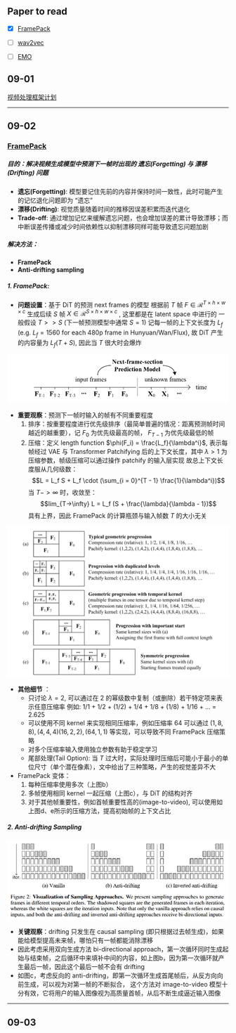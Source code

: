 ## Paper to read
- [x] [FramePack](https://lllyasviel.github.io/frame_pack_gitpage/)
- [ ] [wav2vec](https://arxiv.org/abs/1904.05862)
- [ ] [EMO](https://github.com/HumanAIGC/EMO)


## 09-01
[视频处理框架计划](多阶段视频数据处理框架.md)

---
## 09-02
### [FramePack](https://lllyasviel.github.io/frame_pack_gitpage/)

##### 目的：解决视频生成模型中预测下一帧时出现的 **遗忘(Forgetting)** 与 **漂移(Drifting)** 问题
- **遗忘(Forgetting)**: 模型要记住先前的内容并保持时间一致性，此时可能产生的记忆退化问题即为 “遗忘”
- **漂移(Drifting)**: 视觉质量随着时间的推移因误差积累而迭代退化
- **Trade-off**: 通过增加记忆来缓解遗忘问题，也会增加误差的累计导致漂移；而中断误差传播或减少时间依赖性以抑制漂移同样可能导致遗忘问题加剧

##### 解决方法：
- **FramePack**
- **Anti-drifting sampling** 

##### 1. FramePack:
- **问题设置**：基于 DiT 的预测 next frames 的模型
  根据前 $T$ 帧 $F \in \mathcal{R}^{T \times h \times w \times c}$ 生成后续 $S$ 帧 $X \in \mathcal{R}^{S \times h\times w \times c}$ , 这里都是在 latent space 中进行的
  一般假设 $T >> S$ (下一帧预测模型中通常 $S=1$) 
  记每一帧的上下文长度为 $L_f$ (e.g. $L_f = 1560$ for each 480p frame in Hunyuan/Wan/Flux), 故 DiT 产生的内容量为 $L_f(T + S)$, 因此当 $T$ 很大时会爆炸

![](attachment/Pasted%20image%2020250902112322.png)
- **重要观察**：预测下一帧时输入的帧有不同重要程度
	1. 排序：按重要程度进行优先级排序（最简单普遍的情况：距离预测帧时间越近的越重要），记 $F_0$ 为优先级最高的帧， $F_{T-1}$ 为优先级最低的帧
	2. 压缩：定义 length function $\phi(F_i) = \frac{L_f}{\lambda^i}$, 表示每帧经过 VAE 与 Transformer Patchifying 后的上下文长度，其中 $\lambda > 1$ 为压缩参数，帧级压缩可以通过操作 patchify 的输入层实现
	   故总上下文长度服从几何级数：
	   $$L = L_f S + L_f \cdot (\sum_{i = 0}^{T - 1} \frac{1}{\lambda^i})$$
	   当 $T -> \infty$ 时，收敛至：
	   $$lim_{T->\infty} L = L_f (S + \frac{\lambda}{\lambda - 1})$$
	   具有上界，因此 FramePack 的计算瓶颈与输入帧数 $T$ 的大小无关



![](attachment/Pasted%20image%2020250902112247.png)
- **其他细节** ：
	- 只讨论 $\lambda = 2$, 可以通过在 2 的幂级数中复制（或删除）若干特定项来表示任意压缩率
	  例如: 1/1 + 1/2 + (1/2) + 1/4 + 1/8 + (1/8) + 1/16 + … = 2.625
	- 可以使用不同 kernel 来实现相同压缩率，例如压缩率 $64$ 可以通过 $(1,8,8),(4,4,4)(16,2,2),(64,1,1)$ 等实现，可以导致不同 FramePack 压缩策略
	- 对多个压缩率输入使用独立参数有助于稳定学习
	- 尾部处理(Tail Option): 当 $T$ 过大时，实际处理时压缩后可能小于最小的单位尺寸（单个潜在像素），文中给出了三种策略，产生的视觉差异不大
- FramePack 变体：
	1. 每种压缩率使用多次（上图b）
	2. 多帧使用相同 kernel 一起压缩（上图c），与 DiT 的结构对齐
	3. 对于其他帧重要性，例如首帧重要性高的(image-to-video), 可以使用如上图d、e所示的压缩方法，提高初始帧的上下文占比

##### 2. Anti-drifting Sampling
![](attachment/Pasted%20image%2020250902123720.png)
- **关键观察**：drifting 只发生在 causal sampling (即只根据过去帧生成)，如果能给模型提高未来帧，哪怕只有一帧都能消除漂移
- 因此考虑采用双向生成方法 bi-directional approach，第一次循环同时生成起始与结束帧，之后循环中来填补中间的内容，如上图b，因为第一次循环就产生最后一帧，因此这个最后一帧不会有 drifting
- 如图c，考虑反向的 anti-drifting，即第一次循环生成首尾帧后，从反方向向前生成，可以视为对第一帧的不断拟合，
  这个方法对 image-to-video 模型十分有效，它将用户的输入图像视为高质量首帧，从后不断生成逼近输入图像

---
## 09-03
